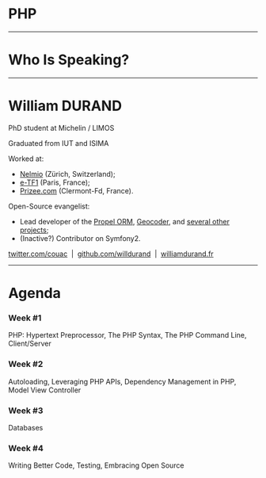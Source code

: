 # PHP

---

# Who Is Speaking?

---

# William DURAND

PhD student at Michelin / LIMOS

Graduated from IUT and ISIMA

Worked at:

* [Nelmio](http://nelm.io) (Zürich, Switzerland);
* [e-TF1](http://www.tf1.fr/) (Paris, France);
* [Prizee.com](http://prizee.com) (Clermont-Fd, France).

Open-Source evangelist:

* Lead developer of the [Propel ORM](http://propelorm.org),
[Geocoder](http://geocoder-php.org/), and [several other
projects](https://github.com/willdurand);
* (Inactive?) Contributor on Symfony2.

<p class="center">
    <i class="fa fa-twitter"></i> <a href="https://twitter.com/couac">twitter.com/couac</a>
    &nbsp;|&nbsp;
    <i class="fa fa-github"></i> <a href="https://github.com/willdurand">github.com/willdurand</a>
    &nbsp;|&nbsp;
    <i class="fa fa-globe"></i> <a href="http://www.williamdurand.fr">williamdurand.fr</a>
</p>

---

# Agenda

### Week #1

PHP: Hypertext Preprocessor, The PHP Syntax, The PHP Command Line, Client/Server

### Week #2

Autoloading, Leveraging PHP APIs, Dependency Management in PHP, Model View
Controller

### Week #3

Databases

### Week #4

Writing Better Code, Testing, Embracing Open Source
